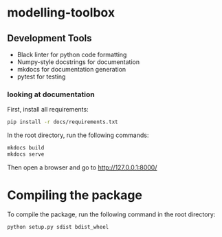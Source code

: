# modelling-toolbox

## Development Tools

* Black linter for python code formatting
* Numpy-style docstrings for documentation
* mkdocs for documentation generation
* pytest for testing

### looking at documentation

First, install all requirements:

```bash
pip install -r docs/requirements.txt
```

In the root directory, run the following commands:

```bash
mkdocs build
mkdocs serve
```

Then open a browser and go to http://127.0.0.1:8000/

# Compiling the package

To compile the package, run the following command in the root directory:

```bash
python setup.py sdist bdist_wheel
```